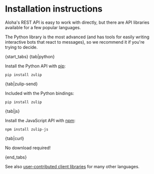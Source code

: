 # Installation instructions

Aloha's REST API is easy to work with directly, but there are API
libraries available for a few popular languages.

The Python library is the most advanced (and has tools for easily
writing interactive bots that react to messages), so we recommend it
if you're trying to decide.

{start_tabs}
{tab|python}

Install the Python API with [pip](https://pypi.python.org/pypi/zulip/):

```
pip install zulip
```

{tab|zulip-send}

Included with the Python bindings:

```
pip install zulip
```

{tab|js}

Install the JavaScript API with [npm](https://www.npmjs.com/package/zulip-js):

```
npm install zulip-js
```

{tab|curl}

No download required!

{end_tabs}

See also [user-contributed client libraries](/api/client-libraries)
for many other languages.

